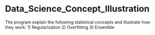 # Data_Science_Concept_Illustration
The program explain the following statistical concepts and illustrate how they work: 1) Regularization 2) Overfitting 3) Ensemble
